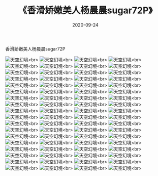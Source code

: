 ﻿---
layout: post
title: 《香滑娇嫩美人杨晨晨sugar72P》
date: 2020-09-24
img: http://photo.orgx.cf/性感/2020/香滑娇嫩美人杨晨晨sugar72P/000.jpg
tags: [美女,性感,泳衣]
---

香滑娇嫩美人杨晨晨sugar72P



![天空幻境](http://photo.orgx.cf/性感/2020/香滑娇嫩美人杨晨晨sugar72P/001.jpg''天空幻境'')<br>
![天空幻境](http://photo.orgx.cf/性感/2020/香滑娇嫩美人杨晨晨sugar72P/002.jpg''天空幻境'')<br>
![天空幻境](http://photo.orgx.cf/性感/2020/香滑娇嫩美人杨晨晨sugar72P/003.jpg''天空幻境'')<br>
![天空幻境](http://photo.orgx.cf/性感/2020/香滑娇嫩美人杨晨晨sugar72P/004.jpg''天空幻境'')<br>
![天空幻境](http://photo.orgx.cf/性感/2020/香滑娇嫩美人杨晨晨sugar72P/005.jpg''天空幻境'')<br>
![天空幻境](http://photo.orgx.cf/性感/2020/香滑娇嫩美人杨晨晨sugar72P/006.jpg''天空幻境'')<br>
![天空幻境](http://photo.orgx.cf/性感/2020/香滑娇嫩美人杨晨晨sugar72P/007.jpg''天空幻境'')<br>
![天空幻境](http://photo.orgx.cf/性感/2020/香滑娇嫩美人杨晨晨sugar72P/008.jpg''天空幻境'')<br>
![天空幻境](http://photo.orgx.cf/性感/2020/香滑娇嫩美人杨晨晨sugar72P/009.jpg''天空幻境'')<br>
![天空幻境](http://photo.orgx.cf/性感/2020/香滑娇嫩美人杨晨晨sugar72P/010.jpg''天空幻境'')<br>
![天空幻境](http://photo.orgx.cf/性感/2020/香滑娇嫩美人杨晨晨sugar72P/011.jpg''天空幻境'')<br>
![天空幻境](http://photo.orgx.cf/性感/2020/香滑娇嫩美人杨晨晨sugar72P/012.jpg''天空幻境'')<br>
![天空幻境](http://photo.orgx.cf/性感/2020/香滑娇嫩美人杨晨晨sugar72P/013.jpg''天空幻境'')<br>
![天空幻境](http://photo.orgx.cf/性感/2020/香滑娇嫩美人杨晨晨sugar72P/014.jpg''天空幻境'')<br>
![天空幻境](http://photo.orgx.cf/性感/2020/香滑娇嫩美人杨晨晨sugar72P/015.jpg''天空幻境'')<br>
![天空幻境](http://photo.orgx.cf/性感/2020/香滑娇嫩美人杨晨晨sugar72P/016.jpg''天空幻境'')<br>
![天空幻境](http://photo.orgx.cf/性感/2020/香滑娇嫩美人杨晨晨sugar72P/017.jpg''天空幻境'')<br>
![天空幻境](http://photo.orgx.cf/性感/2020/香滑娇嫩美人杨晨晨sugar72P/018.jpg''天空幻境'')<br>
![天空幻境](http://photo.orgx.cf/性感/2020/香滑娇嫩美人杨晨晨sugar72P/019.jpg''天空幻境'')<br>
![天空幻境](http://photo.orgx.cf/性感/2020/香滑娇嫩美人杨晨晨sugar72P/020.jpg''天空幻境'')<br>
![天空幻境](http://photo.orgx.cf/性感/2020/香滑娇嫩美人杨晨晨sugar72P/021.jpg''天空幻境'')<br>
![天空幻境](http://photo.orgx.cf/性感/2020/香滑娇嫩美人杨晨晨sugar72P/022.jpg''天空幻境'')<br>
![天空幻境](http://photo.orgx.cf/性感/2020/香滑娇嫩美人杨晨晨sugar72P/023.jpg''天空幻境'')<br>
![天空幻境](http://photo.orgx.cf/性感/2020/香滑娇嫩美人杨晨晨sugar72P/024.jpg''天空幻境'')<br>
![天空幻境](http://photo.orgx.cf/性感/2020/香滑娇嫩美人杨晨晨sugar72P/025.jpg''天空幻境'')<br>
![天空幻境](http://photo.orgx.cf/性感/2020/香滑娇嫩美人杨晨晨sugar72P/026.jpg''天空幻境'')<br>
![天空幻境](http://photo.orgx.cf/性感/2020/香滑娇嫩美人杨晨晨sugar72P/027.jpg''天空幻境'')<br>
![天空幻境](http://photo.orgx.cf/性感/2020/香滑娇嫩美人杨晨晨sugar72P/028.jpg''天空幻境'')<br>
![天空幻境](http://photo.orgx.cf/性感/2020/香滑娇嫩美人杨晨晨sugar72P/029.jpg''天空幻境'')<br>
![天空幻境](http://photo.orgx.cf/性感/2020/香滑娇嫩美人杨晨晨sugar72P/030.jpg''天空幻境'')<br>
![天空幻境](http://photo.orgx.cf/性感/2020/香滑娇嫩美人杨晨晨sugar72P/031.jpg''天空幻境'')<br>
![天空幻境](http://photo.orgx.cf/性感/2020/香滑娇嫩美人杨晨晨sugar72P/032.jpg''天空幻境'')<br>
![天空幻境](http://photo.orgx.cf/性感/2020/香滑娇嫩美人杨晨晨sugar72P/033.jpg''天空幻境'')<br>
![天空幻境](http://photo.orgx.cf/性感/2020/香滑娇嫩美人杨晨晨sugar72P/034.jpg''天空幻境'')<br>
![天空幻境](http://photo.orgx.cf/性感/2020/香滑娇嫩美人杨晨晨sugar72P/035.jpg''天空幻境'')<br>
![天空幻境](http://photo.orgx.cf/性感/2020/香滑娇嫩美人杨晨晨sugar72P/036.jpg''天空幻境'')<br>
![天空幻境](http://photo.orgx.cf/性感/2020/香滑娇嫩美人杨晨晨sugar72P/037.jpg''天空幻境'')<br>
![天空幻境](http://photo.orgx.cf/性感/2020/香滑娇嫩美人杨晨晨sugar72P/038.jpg''天空幻境'')<br>
![天空幻境](http://photo.orgx.cf/性感/2020/香滑娇嫩美人杨晨晨sugar72P/039.jpg''天空幻境'')<br>
![天空幻境](http://photo.orgx.cf/性感/2020/香滑娇嫩美人杨晨晨sugar72P/040.jpg''天空幻境'')<br>
![天空幻境](http://photo.orgx.cf/性感/2020/香滑娇嫩美人杨晨晨sugar72P/041.jpg''天空幻境'')<br>
![天空幻境](http://photo.orgx.cf/性感/2020/香滑娇嫩美人杨晨晨sugar72P/042.jpg''天空幻境'')<br>
![天空幻境](http://photo.orgx.cf/性感/2020/香滑娇嫩美人杨晨晨sugar72P/043.jpg''天空幻境'')<br>
![天空幻境](http://photo.orgx.cf/性感/2020/香滑娇嫩美人杨晨晨sugar72P/044.jpg''天空幻境'')<br>
![天空幻境](http://photo.orgx.cf/性感/2020/香滑娇嫩美人杨晨晨sugar72P/045.jpg''天空幻境'')<br>
![天空幻境](http://photo.orgx.cf/性感/2020/香滑娇嫩美人杨晨晨sugar72P/046.jpg''天空幻境'')<br>
![天空幻境](http://photo.orgx.cf/性感/2020/香滑娇嫩美人杨晨晨sugar72P/047.jpg''天空幻境'')<br>
![天空幻境](http://photo.orgx.cf/性感/2020/香滑娇嫩美人杨晨晨sugar72P/048.jpg''天空幻境'')<br>
![天空幻境](http://photo.orgx.cf/性感/2020/香滑娇嫩美人杨晨晨sugar72P/049.jpg''天空幻境'')<br>
![天空幻境](http://photo.orgx.cf/性感/2020/香滑娇嫩美人杨晨晨sugar72P/050.jpg''天空幻境'')<br>
![天空幻境](http://photo.orgx.cf/性感/2020/香滑娇嫩美人杨晨晨sugar72P/051.jpg''天空幻境'')<br>
![天空幻境](http://photo.orgx.cf/性感/2020/香滑娇嫩美人杨晨晨sugar72P/052.jpg''天空幻境'')<br>
![天空幻境](http://photo.orgx.cf/性感/2020/香滑娇嫩美人杨晨晨sugar72P/053.jpg''天空幻境'')<br>
![天空幻境](http://photo.orgx.cf/性感/2020/香滑娇嫩美人杨晨晨sugar72P/054.jpg''天空幻境'')<br>
![天空幻境](http://photo.orgx.cf/性感/2020/香滑娇嫩美人杨晨晨sugar72P/055.jpg''天空幻境'')<br>
![天空幻境](http://photo.orgx.cf/性感/2020/香滑娇嫩美人杨晨晨sugar72P/056.jpg''天空幻境'')<br>
![天空幻境](http://photo.orgx.cf/性感/2020/香滑娇嫩美人杨晨晨sugar72P/057.jpg''天空幻境'')<br>
![天空幻境](http://photo.orgx.cf/性感/2020/香滑娇嫩美人杨晨晨sugar72P/058.jpg''天空幻境'')<br>
![天空幻境](http://photo.orgx.cf/性感/2020/香滑娇嫩美人杨晨晨sugar72P/059.jpg''天空幻境'')<br>
![天空幻境](http://photo.orgx.cf/性感/2020/香滑娇嫩美人杨晨晨sugar72P/060.jpg''天空幻境'')<br>
![天空幻境](http://photo.orgx.cf/性感/2020/香滑娇嫩美人杨晨晨sugar72P/061.jpg''天空幻境'')<br>
![天空幻境](http://photo.orgx.cf/性感/2020/香滑娇嫩美人杨晨晨sugar72P/062.jpg''天空幻境'')<br>
![天空幻境](http://photo.orgx.cf/性感/2020/香滑娇嫩美人杨晨晨sugar72P/063.jpg''天空幻境'')<br>
![天空幻境](http://photo.orgx.cf/性感/2020/香滑娇嫩美人杨晨晨sugar72P/064.jpg''天空幻境'')<br>
![天空幻境](http://photo.orgx.cf/性感/2020/香滑娇嫩美人杨晨晨sugar72P/065.jpg''天空幻境'')<br>
![天空幻境](http://photo.orgx.cf/性感/2020/香滑娇嫩美人杨晨晨sugar72P/066.jpg''天空幻境'')<br>
![天空幻境](http://photo.orgx.cf/性感/2020/香滑娇嫩美人杨晨晨sugar72P/067.jpg''天空幻境'')<br>
![天空幻境](http://photo.orgx.cf/性感/2020/香滑娇嫩美人杨晨晨sugar72P/068.jpg''天空幻境'')<br>
![天空幻境](http://photo.orgx.cf/性感/2020/香滑娇嫩美人杨晨晨sugar72P/069.jpg''天空幻境'')<br>
![天空幻境](http://photo.orgx.cf/性感/2020/香滑娇嫩美人杨晨晨sugar72P/070.jpg''天空幻境'')<br>
![天空幻境](http://photo.orgx.cf/性感/2020/香滑娇嫩美人杨晨晨sugar72P/071.jpg''天空幻境'')<br>
![天空幻境](http://photo.orgx.cf/性感/2020/香滑娇嫩美人杨晨晨sugar72P/072.jpg''天空幻境'')<br>